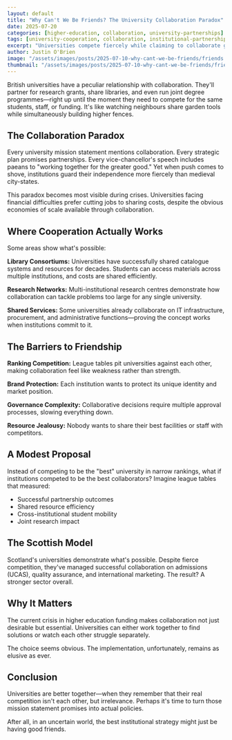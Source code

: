 ```yaml
---
layout: default
title: "Why Can't We Be Friends? The University Collaboration Paradox"
date: 2025-07-20
categories: [higher-education, collaboration, university-partnerships]
tags: [university-cooperation, collaboration, institutional-partnerships, competition, higher-education-sector]
excerpt: "Universities compete fiercely while claiming to collaborate generously. It's time to examine why the sector's most obvious solution—working together—remains frustratingly elusive."
author: Justin O'Brien
image: "/assets/images/posts/2025-07-10-why-cant-we-be-friends/friends.jpg"
thumbnail: "/assets/images/posts/2025-07-10-why-cant-we-be-friends/friends.jpg"
---
```


British universities have a peculiar relationship with collaboration. They'll partner for research grants, share libraries, and even run joint degree programmes—right up until the moment they need to compete for the same students, staff, or funding. It's like watching neighbours share garden tools while simultaneously building higher fences.

## The Collaboration Paradox

Every university mission statement mentions collaboration. Every strategic plan promises partnerships. Every vice-chancellor's speech includes paeans to "working together for the greater good." Yet when push comes to shove, institutions guard their independence more fiercely than medieval city-states.

This paradox becomes most visible during crises. Universities facing financial difficulties prefer cutting jobs to sharing costs, despite the obvious economies of scale available through collaboration.

## Where Cooperation Actually Works

Some areas show what's possible:

**Library Consortiums:** Universities have successfully shared catalogue systems and resources for decades. Students can access materials across multiple institutions, and costs are shared efficiently.

**Research Networks:** Multi-institutional research centres demonstrate how collaboration can tackle problems too large for any single university.

**Shared Services:** Some universities already collaborate on IT infrastructure, procurement, and administrative functions—proving the concept works when institutions commit to it.

## The Barriers to Friendship

**Ranking Competition:** League tables pit universities against each other, making collaboration feel like weakness rather than strength.

**Brand Protection:** Each institution wants to protect its unique identity and market position.

**Governance Complexity:** Collaborative decisions require multiple approval processes, slowing everything down.

**Resource Jealousy:** Nobody wants to share their best facilities or staff with competitors.

## A Modest Proposal

Instead of competing to be the "best" university in narrow rankings, what if institutions competed to be the best collaborators? Imagine league tables that measured:

- Successful partnership outcomes
- Shared resource efficiency
- Cross-institutional student mobility
- Joint research impact

## The Scottish Model

Scotland's universities demonstrate what's possible. Despite fierce competition, they've managed successful collaboration on admissions (UCAS), quality assurance, and international marketing. The result? A stronger sector overall.

## Why It Matters

The current crisis in higher education funding makes collaboration not just desirable but essential. Universities can either work together to find solutions or watch each other struggle separately. 

The choice seems obvious. The implementation, unfortunately, remains as elusive as ever.

## Conclusion

Universities are better together—when they remember that their real competition isn't each other, but irrelevance. Perhaps it's time to turn those mission statement promises into actual policies.

After all, in an uncertain world, the best institutional strategy might just be having good friends.
